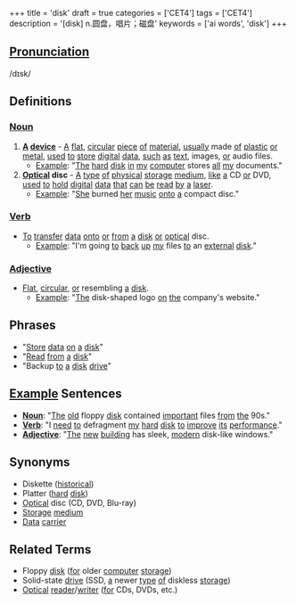 +++
title = 'disk'
draft = true
categories = ['CET4']
tags = ['CET4']
description = '[disk] n.圆盘，唱片；磁盘'
keywords = ['ai words', 'disk']
+++

## [Pronunciation](/en/post/pronunciation/)
/dɪsk/

## Definitions
### [Noun](/en/post/noun/)
1. **[A](/en/post/a/) [device](/en/post/device/)** - [A](/en/post/a/) [flat](/en/post/flat/), [circular](/en/post/circular/) [piece](/en/post/piece/) [of](/en/post/of/) [material](/en/post/material/), [usually](/en/post/usually/) made [of](/en/post/of/) [plastic](/en/post/plastic/) [or](/en/post/or/) [metal](/en/post/metal/), [used](/en/post/used/) [to](/en/post/to/) [store](/en/post/store/) [digital](/en/post/digital/) [data](/en/post/data/), [such](/en/post/such/) [as](/en/post/as/) [text](/en/post/text/), images, [or](/en/post/or/) audio files.
   - [Example](/en/post/example/): "[The](/en/post/the/) [hard](/en/post/hard/) [disk](/en/post/disk/) [in](/en/post/in/) [my](/en/post/my/) [computer](/en/post/computer/) stores [all](/en/post/all/) [my](/en/post/my/) documents."
2. **[Optical](/en/post/optical/) disc** - [A](/en/post/a/) [type](/en/post/type/) [of](/en/post/of/) [physical](/en/post/physical/) [storage](/en/post/storage/) [medium](/en/post/medium/), [like](/en/post/like/) [a](/en/post/a/) CD [or](/en/post/or/) DVD, [used](/en/post/used/) [to](/en/post/to/) [hold](/en/post/hold/) [digital](/en/post/digital/) [data](/en/post/data/) [that](/en/post/that/) [can](/en/post/can/) [be](/en/post/be/) [read](/en/post/read/) [by](/en/post/by/) [a](/en/post/a/) [laser](/en/post/laser/).
   - [Example](/en/post/example/): "[She](/en/post/she/) burned [her](/en/post/her/) [music](/en/post/music/) [onto](/en/post/onto/) [a](/en/post/a/) compact disc."

### [Verb](/en/post/verb/)
- [To](/en/post/to/) [transfer](/en/post/transfer/) [data](/en/post/data/) [onto](/en/post/onto/) [or](/en/post/or/) [from](/en/post/from/) [a](/en/post/a/) [disk](/en/post/disk/) [or](/en/post/or/) [optical](/en/post/optical/) disc.
   - [Example](/en/post/example/): "I'm going [to](/en/post/to/) [back](/en/post/back/) [up](/en/post/up/) [my](/en/post/my/) files [to](/en/post/to/) an [external](/en/post/external/) [disk](/en/post/disk/)."

### [Adjective](/en/post/adjective/)
- [Flat](/en/post/flat/), [circular](/en/post/circular/), [or](/en/post/or/) resembling [a](/en/post/a/) [disk](/en/post/disk/).
   - [Example](/en/post/example/): "[The](/en/post/the/) disk-shaped logo [on](/en/post/on/) [the](/en/post/the/) company's website."

## Phrases
- "[Store](/en/post/store/) [data](/en/post/data/) [on](/en/post/on/) [a](/en/post/a/) [disk](/en/post/disk/)"
- "[Read](/en/post/read/) [from](/en/post/from/) [a](/en/post/a/) [disk](/en/post/disk/)"
- "Backup [to](/en/post/to/) [a](/en/post/a/) [disk](/en/post/disk/) [drive](/en/post/drive/)"

## [Example](/en/post/example/) Sentences
- **[Noun](/en/post/noun/)**: "[The](/en/post/the/) [old](/en/post/old/) floppy [disk](/en/post/disk/) contained [important](/en/post/important/) files [from](/en/post/from/) [the](/en/post/the/) 90s."
- **[Verb](/en/post/verb/)**: "I [need](/en/post/need/) [to](/en/post/to/) defragment [my](/en/post/my/) [hard](/en/post/hard/) [disk](/en/post/disk/) [to](/en/post/to/) [improve](/en/post/improve/) [its](/en/post/its/) [performance](/en/post/performance/)."
- **[Adjective](/en/post/adjective/)**: "[The](/en/post/the/) [new](/en/post/new/) [building](/en/post/building/) has sleek, [modern](/en/post/modern/) disk-like windows."

## Synonyms
- Diskette ([historical](/en/post/historical/))
- Platter ([hard](/en/post/hard/) [disk](/en/post/disk/))
- [Optical](/en/post/optical/) disc (CD, DVD, Blu-ray)
- [Storage](/en/post/storage/) [medium](/en/post/medium/)
- [Data](/en/post/data/) [carrier](/en/post/carrier/)

## Related Terms
- Floppy [disk](/en/post/disk/) ([for](/en/post/for/) older [computer](/en/post/computer/) [storage](/en/post/storage/))
- Solid-state [drive](/en/post/drive/) (SSD, [a](/en/post/a/) newer [type](/en/post/type/) [of](/en/post/of/) diskless [storage](/en/post/storage/))
- [Optical](/en/post/optical/) [reader](/en/post/reader/)/[writer](/en/post/writer/) ([for](/en/post/for/) CDs, DVDs, etc.)
